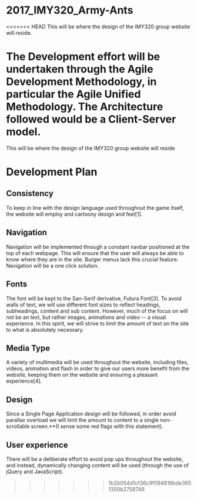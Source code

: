 # 2017_IMY320_Army-Ants
<<<<<<< HEAD
This will be where the design of the IMY320 group website will reside.

The Development effort will be undertaken through the Agile Development Methodology, in particular the Agile Unified Methodology.
The Architecture followed would be a Client-Server model.
=======
This will be where the design of the IMY320 group website will reside

# Development Plan	
## Consistency 
To keep in line with the design language used throughout the game itself, the website will employ and cartoony design and feel[1]. 

## Navigation
Navigation will be implemented through a constant navbar positioned at the top of each webpage. This will ensure that the user will always be able to know where they are in the site. Burger menus lack this crucial feature. Navigation will be a one click solution.

## Fonts
The font will be kept to the San-Serif derivative, Futura Font[3]. To avoid walls of text, we will use different font sizes to reflect headings, subheadings, content and sub content. However, much of the focus on will not be an text, but rather images, animations and video -- a visual experience. In this spirit, we will strive to limit the amount of text on the site to what is absolutely necessary.

## Media Type
A variety of multimedia will be used throughout the website, including files, videos, animation and flash in order to give our users more benefit from the website, keeping them on the website and ensuring a pleasant experience[4].

## Design
Since a Single Page Application design will be followed, in order avoid parallax overload we will limit the amount to content to a single non-scrollable screen.**(I sense some red flags with this statement).

## User experience
There will be a deliberate effort to avoid pop ups throughout the website, and instead, dynamically changing content will be used (through the use of jQuery and JavaScript).
>>>>>>> 1b2b054d1cf36c9f094816bde3651350b2758746
